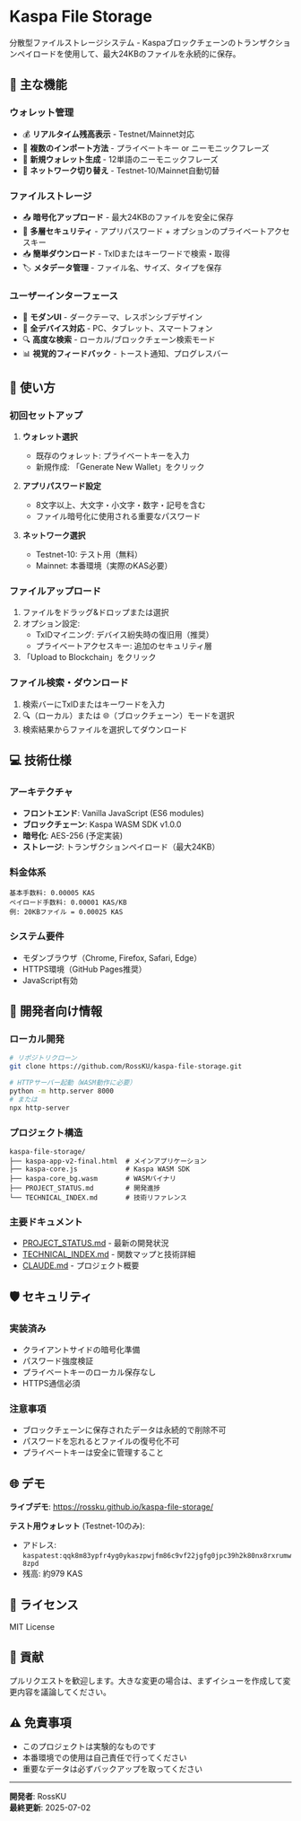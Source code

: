 # Kaspa File Storage

分散型ファイルストレージシステム - Kaspaブロックチェーンのトランザクションペイロードを使用して、最大24KBのファイルを永続的に保存。

## 🌟 主な機能

### ウォレット管理
- 💰 **リアルタイム残高表示** - Testnet/Mainnet対応
- 🔑 **複数のインポート方法** - プライベートキー or ニーモニックフレーズ
- 🎲 **新規ウォレット生成** - 12単語のニーモニックフレーズ
- 🔄 **ネットワーク切り替え** - Testnet-10/Mainnet自動切替

### ファイルストレージ
- 📤 **暗号化アップロード** - 最大24KBのファイルを安全に保存
- 🔐 **多層セキュリティ** - アプリパスワード + オプションのプライベートアクセスキー
- 📥 **簡単ダウンロード** - TxIDまたはキーワードで検索・取得
- 🏷️ **メタデータ管理** - ファイル名、サイズ、タイプを保存

### ユーザーインターフェース
- 🎨 **モダンUI** - ダークテーマ、レスポンシブデザイン
- 📱 **全デバイス対応** - PC、タブレット、スマートフォン
- 🔍 **高度な検索** - ローカル/ブロックチェーン検索モード
- 📊 **視覚的フィードバック** - トースト通知、プログレスバー

## 🚀 使い方

### 初回セットアップ
1. **ウォレット選択**
   - 既存のウォレット: プライベートキーを入力
   - 新規作成: 「Generate New Wallet」をクリック

2. **アプリパスワード設定**
   - 8文字以上、大文字・小文字・数字・記号を含む
   - ファイル暗号化に使用される重要なパスワード

3. **ネットワーク選択**
   - Testnet-10: テスト用（無料）
   - Mainnet: 本番環境（実際のKAS必要）

### ファイルアップロード
1. ファイルをドラッグ&ドロップまたは選択
2. オプション設定:
   - TxIDマイニング: デバイス紛失時の復旧用（推奨）
   - プライベートアクセスキー: 追加のセキュリティ層
3. 「Upload to Blockchain」をクリック

### ファイル検索・ダウンロード
1. 検索バーにTxIDまたはキーワードを入力
2. 🔍（ローカル）または 🌐（ブロックチェーン）モードを選択
3. 検索結果からファイルを選択してダウンロード

## 💻 技術仕様

### アーキテクチャ
- **フロントエンド**: Vanilla JavaScript (ES6 modules)
- **ブロックチェーン**: Kaspa WASM SDK v1.0.0
- **暗号化**: AES-256 (予定実装)
- **ストレージ**: トランザクションペイロード（最大24KB）

### 料金体系
```
基本手数料: 0.00005 KAS
ペイロード手数料: 0.00001 KAS/KB
例: 20KBファイル = 0.00025 KAS
```

### システム要件
- モダンブラウザ（Chrome, Firefox, Safari, Edge）
- HTTPS環境（GitHub Pages推奨）
- JavaScript有効

## 🔧 開発者向け情報

### ローカル開発
```bash
# リポジトリクローン
git clone https://github.com/RossKU/kaspa-file-storage.git

# HTTPサーバー起動（WASM動作に必要）
python -m http.server 8000
# または
npx http-server
```

### プロジェクト構造
```
kaspa-file-storage/
├── kaspa-app-v2-final.html  # メインアプリケーション
├── kaspa-core.js            # Kaspa WASM SDK
├── kaspa-core_bg.wasm       # WASMバイナリ
├── PROJECT_STATUS.md        # 開発進捗
└── TECHNICAL_INDEX.md       # 技術リファレンス
```

### 主要ドキュメント
- [PROJECT_STATUS.md](PROJECT_STATUS.md) - 最新の開発状況
- [TECHNICAL_INDEX.md](TECHNICAL_INDEX.md) - 関数マップと技術詳細
- [CLAUDE.md](CLAUDE.md) - プロジェクト概要

## 🛡️ セキュリティ

### 実装済み
- クライアントサイドの暗号化準備
- パスワード強度検証
- プライベートキーのローカル保存なし
- HTTPS通信必須

### 注意事項
- ブロックチェーンに保存されたデータは永続的で削除不可
- パスワードを忘れるとファイルの復号化不可
- プライベートキーは安全に管理すること

## 🌐 デモ

**ライブデモ**: https://rossku.github.io/kaspa-file-storage/

**テスト用ウォレット** (Testnet-10のみ):
- アドレス: `kaspatest:qqk8m83ypfr4yg0ykaszpwjfm86c9vf22jgfg0jpc39h2k80nx8rxrumw8zpd`
- 残高: 約979 KAS

## 📝 ライセンス

MIT License

## 🤝 貢献

プルリクエストを歓迎します。大きな変更の場合は、まずイシューを作成して変更内容を議論してください。

## ⚠️ 免責事項

- このプロジェクトは実験的なものです
- 本番環境での使用は自己責任で行ってください
- 重要なデータは必ずバックアップを取ってください

---

**開発者**: RossKU  
**最終更新**: 2025-07-02
